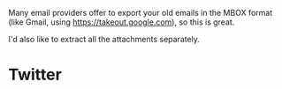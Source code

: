 
Many email providers offer to export your old emails in the MBOX format (like Gmail, using https://takeout.google.com), so this is great.

I'd also like to extract all the attachments separately.

# Twitter


